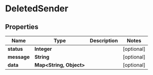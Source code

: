 

# DeletedSender

## Properties

Name | Type | Description | Notes
------------ | ------------- | ------------- | -------------
**status** | **Integer** |  |  [optional]
**message** | **String** |  |  [optional]
**data** | **Map&lt;String, Object&gt;** |  |  [optional]



